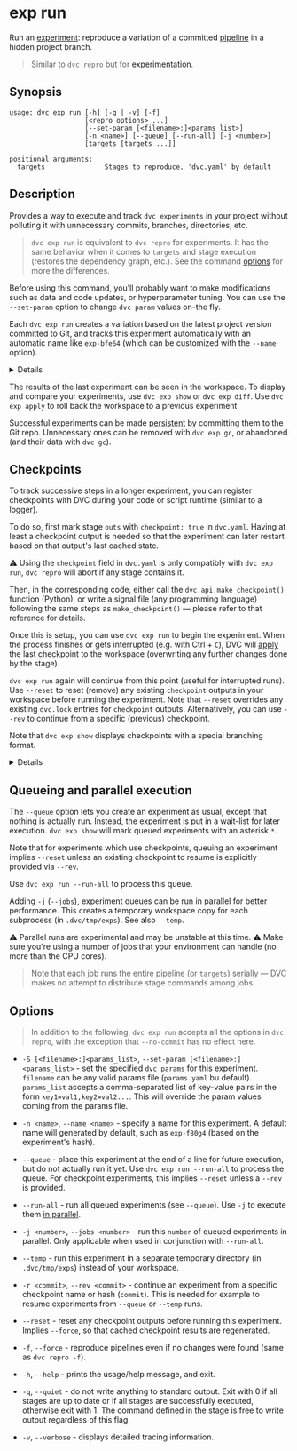 # exp run

Run an [experiment](/doc/command-reference/exp): reproduce a variation of a
committed [pipeline](/doc/command-reference/dag) in a hidden project branch.

> Similar to `dvc repro` but for
> [experimentation](/doc/user-guide/experiment-management).

## Synopsis

```usage
usage: dvc exp run [-h] [-q | -v] [-f]
                   [<repro_options> ...]
                   [--set-param [<filename>:]<params_list>]
                   [-n <name>] [--queue] [--run-all] [-j <number>]
                   [targets [targets ...]]

positional arguments:
  targets               Stages to reproduce. 'dvc.yaml' by default
```

## Description

Provides a way to execute and track `dvc experiments` in your
<abbr>project</abbr> without polluting it with unnecessary commits, branches,
directories, etc.

> `dvc exp run` is equivalent to `dvc repro` for <abbr>experiments</abbr>. It
> has the same behavior when it comes to `targets` and stage execution (restores
> the dependency graph, etc.). See the command [options](#options) for more the
> differences.

Before using this command, you'll probably want to make modifications such as
data and code updates, or <abbr>hyperparameter</abbr> tuning. You can use the
`--set-param` option to change `dvc param` values on-the fly.

Each `dvc exp run` creates a variation based on the latest project version
committed to Git, and tracks this experiment automatically with an automatic
name like `exp-bfe64` (which can be customized with the `--name` option).

<details>

### How does DVC track experiments?

Internally, `dvc exp` uses actual commits under custom
[Git references](https://git-scm.com/book/en/v2/Git-Internals-Git-References)
(found in `.git/refs/exps`). Each commit has the Git `HEAD` as parent and has
it's own SHA-256 hash. These are not pushed to the Git remote by default (see
`dvc exp push`).

> References have a unique signature similar to the
> [entries in the run-cache](/doc/user-guide/project-structure/internal-files#run-cache).

</details>

The results of the last experiment can be seen in the <abbr>workspace</abbr>. To
display and compare your experiments, use `dvc exp show` or `dvc exp diff`. Use
`dvc exp apply` to roll back the workspace to a previous experiment

Successful experiments can be made
[persistent](/doc/user-guide/experiment-management#persistent-experiments) by
committing them to the Git repo. Unnecessary ones can be removed with
`dvc exp gc`, or abandoned (and their data with `dvc gc`).

## Checkpoints

To track successive steps in a longer <abbr>experiment</abbr>, you can register
checkpoints with DVC during your code or script runtime (similar to a logger).

To do so, first mark stage `outs` with `checkpoint: true` in `dvc.yaml`. Having
at least a checkpoint <abbr>output</abbr> is needed so that the experiment can
later restart based on that output's last <abbr>cached</abbr> state.

⚠️ Using the `checkpoint` field in `dvc.yaml` is only compatibly with
`dvc exp run`, `dvc repro` will abort if any stage contains it.

Then, in the corresponding code, either call the `dvc.api.make_checkpoint()`
function (Python), or write a signal file (any programming language) following
the same steps as `make_checkpoint()` — please refer to that reference for
details.

Once this is setup, you can use `dvc exp run` to begin the experiment. When the
process finishes or gets interrupted (e.g. with Ctrl + `C`), DVC will
[apply](/doc/command-reference/exp/apply) the last checkpoint to the
<abbr>workspace</abbr> (overwriting any further changes done by the stage).

`dvc exp run` again will continue from this point (useful for interrupted runs).
Use `--reset` to reset (remove) any existing `checkpoint` outputs in your
workspace before running the experiment. Note that `--reset` overrides any
existing `dvc.lock` entries for `checkpoint` outputs. Alternatively, you can use
`--rev` to continue from a specific (previous) checkpoint.

Note that `dvc exp show` displays checkpoints with a special branching format.

<details>

### How are checkpoints captured by DVC?

When DVC runs a checkpoint-enabled experiment, a custom Git branch (in
`.git/refs/exps`) is started off the repo `HEAD`. A new commit is appended each
time a checkpoint is registered by the code. These are not pushed to the Git
remote by default (see `dvc exp push`).

</details>

## Queueing and parallel execution

The `--queue` option lets you create an experiment as usual, except that nothing
is actually run. Instead, the experiment is put in a wait-list for later
execution. `dvc exp show` will mark queued experiments with an asterisk `*`.

Note that for experiments which use checkpoints, queuing an experiment implies
`--reset` unless an existing checkpoint to resume is explicitly provided via
`--rev`.

Use `dvc exp run --run-all` to process this queue.

Adding `-j` (`--jobs`), experiment queues can be run in parallel for better
performance. This creates a temporary workspace copy for each subprocess (in
`.dvc/tmp/exps`). See also `--temp`.

⚠️ Parallel runs are experimental and may be unstable at this time. ⚠️ Make sure
you're using a number of jobs that your environment can handle (no more than the
CPU cores).

> Note that each job runs the entire pipeline (or `targets`) serially — DVC
> makes no attempt to distribute stage commands among jobs.

## Options

> In addition to the following, `dvc exp run` accepts all the options in
> `dvc repro`, with the exception that `--no-commit` has no effect here.

- `-S [<filename>:]<params_list>`, `--set-param [<filename>:]<params_list>` -
  set the specified `dvc params` for this experiment. `filename` can be any
  valid params file (`params.yaml` bu default). `params_list` accepts a
  comma-separated list of key-value pairs in the form `key1=val1,key2=val2...`.
  This will override the param values coming from the params file.

- `-n <name>`, `--name <name>` - specify a name for this experiment. A default
  name will generated by default, such as `exp-f80g4` (based on the experiment's
  hash).

- `--queue` - place this experiment at the end of a line for future execution,
  but do not actually run it yet. Use `dvc exp run --run-all` to process the
  queue. For checkpoint experiments, this implies `--reset` unless a `--rev` is
  provided.

- `--run-all` - run all queued experiments (see `--queue`). Use `-j` to execute
  them [in parallel](#queueing-and-parallel-execution).

- `-j <number>`, `--jobs <number>` - run this `number` of queued experiments in
  parallel. Only applicable when used in conjunction with `--run-all`.

- `--temp` - run this experiment in a separate temporary directory (in
  `.dvc/tmp/exps`) instead of your workspace.

- `-r <commit>`, `--rev <commit>` - continue an experiment from a specific
  checkpoint name or hash (`commit`). This is needed for example to resume
  experiments from `--queue` or `--temp` runs.

- `--reset` - reset any checkpoint outputs before running this experiment.
  Implies `--force`, so that cached checkpoint results are regenerated.

- `-f`, `--force` - reproduce pipelines even if no changes were found (same as
  `dvc repro -f`).

- `-h`, `--help` - prints the usage/help message, and exit.

- `-q`, `--quiet` - do not write anything to standard output. Exit with 0 if all
  stages are up to date or if all stages are successfully executed, otherwise
  exit with 1. The command defined in the stage is free to write output
  regardless of this flag.

- `-v`, `--verbose` - displays detailed tracing information.
